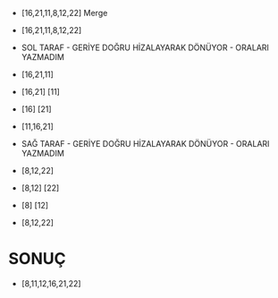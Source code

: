 * [16,21,11,8,12,22] Merge
* [16,21,11,8,12,22]
* SOL TARAF - GERİYE DOĞRU HİZALAYARAK DÖNÜYOR - ORALARI YAZMADIM
* [16,21,11]   
* [16,21] [11]
* [16] [21]    
* [11,16,21]

* SAĞ TARAF - GERİYE DOĞRU HİZALAYARAK DÖNÜYOR - ORALARI YAZMADIM
* [8,12,22]
* [8,12] [22]
* [8] [12]
* [8,12,22]

# SONUÇ

* [8,11,12,16,21,22]
